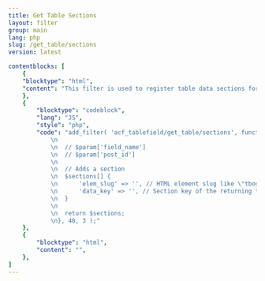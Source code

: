 ```yaml
---
title: Get Table Sections
layout: filter
group: main
lang: php
slug: /get_table/sections
version: latest

contentblocks: [
	{
	"blocktype": "html",
	"content": "This filter is used to register table data sections for `get_table()`."
	},
	{
		"blocktype": "codeblock",
		"lang": "JS",
		"style": "php",
		"code": "add_filter( 'acf_tablefield/get_table/sections', function( $sections, $param, $table_data ) {
			\n
			\n	// $param['field_name']
			\n	// $param['post_id']
			\n
			\n	// Adds a section
			\n	$sections[] {
			\n		'elem_slug' => '', // HTML element slug like \"tbody\"
			\n		'data_key' => '', // Section key of the returning table data array
			\n	}
			\n
			\n	return $sections;
			\n}, 40, 3 );"
	},
	{
		"blocktype": "html",
		"content": "",
	},
]
---
```

